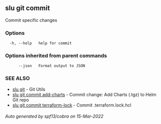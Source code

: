 ## slu git commit

Commit specific changes

### Options

```
  -h, --help   help for commit
```

### Options inherited from parent commands

```
      --json   Format output to JSON
```

### SEE ALSO

* [slu git](slu_git.md)	 - Git Utils
* [slu git commit add-charts](slu_git_commit_add-charts.md)	 - Commit change: Add Charts (.tgz) to Helm Git repo
* [slu git commit terraform-lock](slu_git_commit_terraform-lock.md)	 - Commit .terraform.lock.hcl

###### Auto generated by spf13/cobra on 15-Mar-2022
